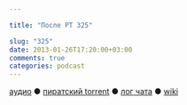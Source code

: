 ```yaml
---

title: "После РТ 325"

slug: "325"
date: 2013-01-26T17:20:00+03:00
comments: true
categories: podcast
---
```

[аудио](http://cdn.radio-t.com/rt325post.mp3) ● [пиратский torrent](http://pirates.radio-t.com/torrents/rt325post.mp3.torrent) ● [лог чата](http://chat.radio-t.com/logs/radio-t-325.html) ● [wiki](http://wiki.radio-t.com/%D0%9F%D0%BE%D1%81%D0%BB%D0%B5_%D0%A0%D0%A2_325) <audio src="http://cdn.radio-t.com/rt325post.mp3" preload="none">
